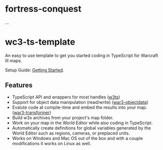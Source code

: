 # fortress-conquest

...

# wc3-ts-template

An easy to use template to get you started coding in TypeScript for Warcraft III maps.

Setup Guide: [Getting Started](https://cipherxof.github.io/w3ts/docs/getting-started).

## Features

- TypeScript API and wrappers for most handles ([w3ts](https://github.com/cipherxof/w3ts))
- Support for object data manipulation (read/write) ([war3-objectdata](https://github.com/cipherxof/war3-objectdata))
- Evalute code at compile-time and embed the results into your map. ([war3-transformer](https://github.com/cipherxof/war3-transformer))
- Build w3x archives from your project's map folder.
- Work on your map in the World Editor while also coding in TypeScript.
- Automatically create definitions for global variables generated by the World Editor such as regions, cameras, or preplaced units.
- Works on Windows and Mac OS out of the box and with a couple modifications it works on Linux as well.
